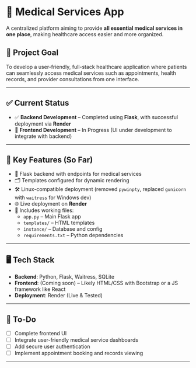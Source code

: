 # 🏥 Medical Services App

A centralized platform aiming to provide **all essential medical services in one place**, making healthcare access easier and more organized.

## 📌 Project Goal

To develop a user-friendly, full-stack healthcare application where patients can seamlessly access medical services such as appointments, health records, and provider consultations from one interface.

---

## ✅ Current Status

- ✅ **Backend Development** – Completed using **Flask**, with successful deployment via **Render**
- 🚧 **Frontend Development** – In Progress (UI under development to integrate with backend)

---

## 🔧 Key Features (So Far)

- 🧠 Flask backend with endpoints for medical services
- 🗂️ Templates configured for dynamic rendering
- 🛠️ Linux-compatible deployment (removed `pywinpty`, replaced `gunicorn` with `waitress` for Windows dev)
- 🌐 Live deployment on **Render**
- 📁 Includes working files:  
  - `app.py` – Main Flask app  
  - `templates/` – HTML templates  
  - `instance/` – Database and config  
  - `requirements.txt` – Python dependencies

---

## 🖥️ Tech Stack

- **Backend**: Python, Flask, Waitress, SQLite
- **Frontend**: (Coming soon) – Likely HTML/CSS with Bootstrap or a JS framework like React
- **Deployment**: Render (Live & Tested)

---

## 🚀 To-Do

- [ ] Complete frontend UI  
- [ ] Integrate user-friendly medical service dashboards  
- [ ] Add secure user authentication  
- [ ] Implement appointment booking and records viewing

---
